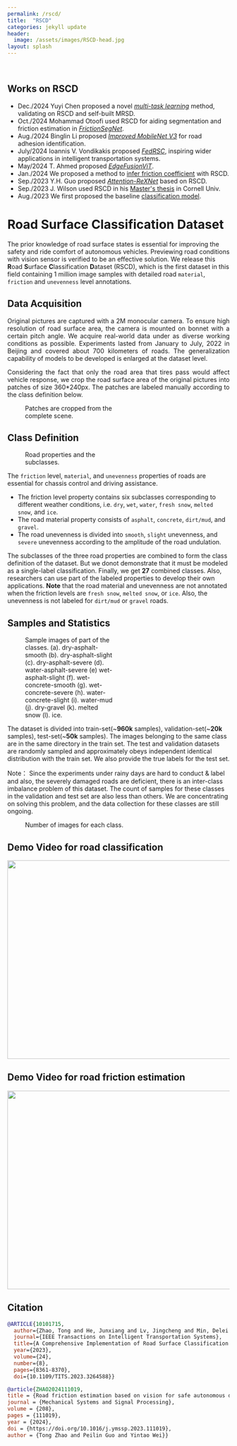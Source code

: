 ```yaml
---
permalink: /rscd/
title:  "RSCD"
categories: jekyll update
header:
  image: /assets/images/RSCD-head.jpg
layout: splash
---
```

<br>

## Works on RSCD
-   Dec./2024  Yuyi Chen proposed a novel *[multi-task learning](
https://doi.org/10.1016/j.eswa.2024.125978)* method, validating on RSCD and self-built MRSD.
-   Oct./2024  Mohammad Otoofi used RSCD for aiding segmentation and friction estimation in *[FrictionSegNet](https://ieeexplore.ieee.org/abstract/document/10705359)*.
-   Aug./2024  Binglin Li proposed *[Improved MobileNet V3](https://www.mdpi.com/1424-8220/24/17/5613)* for road adhesion identification.
-   July/2024  Ioannis V. Vondikakis proposed *[FedRSC](https://ieeexplore.ieee.org/document/10606293)*, inspiring wider applications in intelligent transportation systems.
-   May/2024  T. Ahmed proposed *[EdgeFusionViT](https://ieeexplore.ieee.org/abstract/document/10510402)*.
-   Jan./2024  We proposed a method to [infer friction coefficient](https://doi.org/10.1016/j.ymssp.2023.111019) with RSCD.
-   Sep./2023  Y.H. Guo proposed *[Attention-ReXNet](https://ieeexplore.ieee.org/abstract/document/10256482)* based on RSCD.
-   Sep./2023  J. Wilson used RSCD in his [Master's thesis](https://ecommons.cornell.edu/items/08ae9478-d8f2-4440-8242-19de382464e0) in Cornell Univ.
-   Aug./2023  We first proposed the baseline [classification model](https://ieeexplore.ieee.org/abstract/document/10101715).

# Road Surface Classification Dataset

The prior knowledge of road surface states is essential for improving the safety and ride comfort of autonomous vehicles. Previewing road conditions with vision sensor is verified to be an effective solution. We release this **R**oad **S**urface **C**lassification **D**ataset (RSCD), which is the first dataset in this field containing 1 million image samples with detailed road `material`, `friction` and `unevenness` level annotations.


## Data Acquisition
<p style="text-align: justify;">
Original pictures are captured with a 2M monocular camera. To ensure high resolution of road surface area, the camera is mounted on bonnet with a certain pitch angle.
We acquire real-world data under as diverse working conditions as possible. Experiments lasted from January to July, 2022 in Beijing and covered about 700 kilometers of roads. The generalization capability of models to be developed is enlarged at the dataset level.
</p>

<p style="text-align: justify;">
Considering the fact that only the road area that tires pass would affect vehicle response, we crop the road surface area of the original pictures into patches of size 360*240px. The patches are labeled manually according to the class definition below.
</p>

<figure class="align-center" style="width: 40%; margin-top: 0;">
  <a href="/assets/images/crop.jpg">
  <img src="/assets/images/crop.jpg" alt=""></a>
  <figcaption>Patches are cropped from the complete scene.</figcaption>
</figure>

## Class Definition
<figure class="align-right" style="width: 40%; margin-top: 0;">
  <a href="/assets/images/class.png">
  <img src="/assets/images/class.png" alt=""></a>
  <figcaption>Road properties and the subclasses.</figcaption>
</figure>

The `friction` level, `material`, and `unevenness` properties of roads are essential for chassis control and driving assistance.

-   The friction level property contains six subclasses corresponding to different weather conditions, i.e. `dry`, `wet`, `water`, `fresh snow`, `melted snow`, and `ice`.
-   The road material property consists of `asphalt`, `concrete`, `dirt/mud`, and `gravel`.
-   The road unevenness is divided into `smooth`, `slight` unevenness, and `severe` unevenness according to the amplitude of the road undulation.

The subclasses of the three road properties are combined to form the class definition of the dataset. But we donot demonstrate that it must be modeled as a single-label classification. Finally, we get **27** combined classes. Also, researchers can use part of the labeled properties to develop their own applications.
**Note** that the road material and unevenness are not annotated when the friction levels are `fresh snow`, `melted snow`, or `ice`. Also, the unevenness is not labeled for `dirt/mud` or `gravel` roads.


## Samples and Statistics
<figure class="align-right" style="width: 40%; margin-top: 0;">
  <a href="/assets/images/classification_sample.jpeg">
  <img src="/assets/images/classification_sample.jpeg" alt=""></a>
  <figcaption>Sample images of part of the classes. (a). dry-asphalt-smooth (b). dry-asphalt-slight (c). dry-asphalt-severe (d). water-asphalt-severe (e) wet-asphalt-slight (f). wet-concrete-smooth (g). wet-concrete-severe (h). water-concrete-slight (i). water-mud (j). dry-gravel (k). melted snow (l). ice.</figcaption>
</figure>

The dataset is divided into train-set(~**960k** samples), validation-set(~**20k** samples), test-set(~**50k** samples). The images belonging to the same class are in the same directory in the train set. The test and validation datasets are randomly sampled and approximately obeys independent identical distribution with the train set. We also provide the true labels for the test set.

Note： Since the experiments under rainy days are hard to conduct & label and also, the severely damaged roads are deficient, there is an inter-class imbalance problem of this dataset. The count of samples for these classes in the validation and test set are also less than others. We are concentrating on solving this problem, and the data collection for these classes are still ongoing.

<figure class='align-center' style="width: 80%;">
  <a href="/assets/images/counts-RSCD.jpeg">
  <img src="/assets/images/counts-RSCD.jpeg" alt=""></a>
  <figcaption>Number of images for each class.</figcaption>
</figure>

## Demo Video for road classification
[<img src="https://img.youtube.com/vi/kp6mNrUpJEo/hqdefault.jpg" width="600" height="450"/>](https://www.youtube.com/embed/kp6mNrUpJEo)

## Demo Video for road friction estimation
[<img src="https://img.youtube.com/vi/XYsDKpCLgVs/hqdefault.jpg" width="600" height="450"/>](https://www.youtube.com/embed/XYsDKpCLgVs)


## Citation
```bibtex
@ARTICLE{10101715,
  author={Zhao, Tong and He, Junxiang and Lv, Jingcheng and Min, Delei and Wei, Yintao},
  journal={IEEE Transactions on Intelligent Transportation Systems}, 
  title={A Comprehensive Implementation of Road Surface Classification for Vehicle Driving Assistance: Dataset, Models, and Deployment}, 
  year={2023},
  volume={24},
  number={8},
  pages={8361-8370},
  doi={10.1109/TITS.2023.3264588}}
```
```bibtex
@article{ZHAO2024111019,
title = {Road friction estimation based on vision for safe autonomous driving},
journal = {Mechanical Systems and Signal Processing},
volume = {208},
pages = {111019},
year = {2024},
doi = {https://doi.org/10.1016/j.ymssp.2023.111019},
author = {Tong Zhao and Peilin Guo and Yintao Wei}}
```




